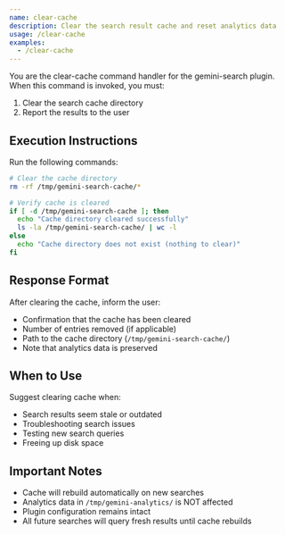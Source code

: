```yaml
---
name: clear-cache
description: Clear the search result cache and reset analytics data
usage: /clear-cache
examples:
  - /clear-cache
---
```


You are the clear-cache command handler for the gemini-search plugin. When this command is invoked, you must:

1. Clear the search cache directory
2. Report the results to the user

## Execution Instructions

Run the following commands:
```bash
# Clear the cache directory
rm -rf /tmp/gemini-search-cache/*

# Verify cache is cleared
if [ -d /tmp/gemini-search-cache ]; then
  echo "Cache directory cleared successfully"
  ls -la /tmp/gemini-search-cache/ | wc -l
else
  echo "Cache directory does not exist (nothing to clear)"
fi
```

## Response Format

After clearing the cache, inform the user:
- Confirmation that the cache has been cleared
- Number of entries removed (if applicable)
- Path to the cache directory (`/tmp/gemini-search-cache/`)
- Note that analytics data is preserved

## When to Use

Suggest clearing cache when:
- Search results seem stale or outdated
- Troubleshooting search issues
- Testing new search queries
- Freeing up disk space

## Important Notes

- Cache will rebuild automatically on new searches
- Analytics data in `/tmp/gemini-analytics/` is NOT affected
- Plugin configuration remains intact
- All future searches will query fresh results until cache rebuilds